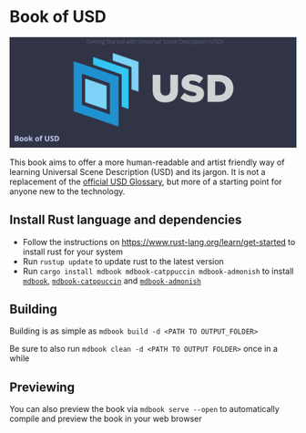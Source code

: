 # Book of USD

![Preview with Frappe styling of the book](./preview.png)

This book aims to offer a more human-readable and artist friendly way of learning Universal Scene Description (USD) and its jargon. It is not a replacement of the [official USD Glossary](https://graphics.pixar.com/usd/release/glossary.html), but more of a starting point for anyone new to the technology.

## Install Rust language and dependencies

- Follow the instructions on https://www.rust-lang.org/learn/get-started to install rust for your system
- Run `rustup update` to update rust to the latest version
- Run `cargo install mdbook mdbook-catppuccin mdbook-admonish` to install [`mdbook`](https://rust-lang.github.io/mdBook/), [`mdbook-catppuccin`](https://github.com/catppuccin/mdbook) and [`mdbook-admonish`](https://github.com/tommilligan/mdbook-admonish)

## Building
Building is as simple as 
`mdbook build -d <PATH TO OUTPUT_FOLDER>`

Be sure to also run `mdbook clean -d <PATH TO OUTPUT FOLDER>` once in a while

## Previewing
You can also preview the book via `mdbook serve --open` to automatically compile and preview the book in your web browser
